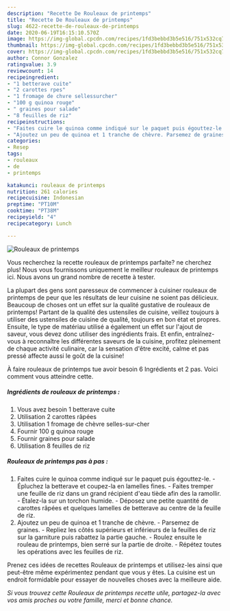 ```yaml
---
description: "Recette De Rouleaux de printemps"
title: "Recette De Rouleaux de printemps"
slug: 4622-recette-de-rouleaux-de-printemps
date: 2020-06-19T16:15:10.570Z
image: https://img-global.cpcdn.com/recipes/1fd3bebbd3b5e516/751x532cq70/rouleaux-de-printemps-photo-principale-de-la-recette.jpg
thumbnail: https://img-global.cpcdn.com/recipes/1fd3bebbd3b5e516/751x532cq70/rouleaux-de-printemps-photo-principale-de-la-recette.jpg
cover: https://img-global.cpcdn.com/recipes/1fd3bebbd3b5e516/751x532cq70/rouleaux-de-printemps-photo-principale-de-la-recette.jpg
author: Connor Gonzalez
ratingvalue: 3.9
reviewcount: 14
recipeingredient:
- "1 betterave cuite"
- "2 carottes rpes"
- "1 fromage de chvre sellessurcher"
- "100 g quinoa rouge"
- " graines pour salade"
- "8 feuilles de riz"
recipeinstructions:
- "Faites cuire le quinoa comme indiqué sur le paquet puis égouttez-le. Épluchez la betterave et coupez-la en lamelles fines. Faites tremper une feuille de riz dans un grand récipient d&#39;eau tiède afin des la ramollir. Étalez-la sur un torchon humide. Déposez une petite quantité de carottes râpées et quelques lamelles de betterave au centre de la feuille de riz."
- "Ajoutez un peu de quinoa et 1 tranche de chèvre. Parsemez de graines. Repliez les côtés supérieurs et inférieurs de la feuilles de riz sur la garniture puis rabattez la partie gauche. Roulez ensuite le rouleau de printemps, bien serré sur la partie de droite. Répétez toutes les opérations avec les feuilles de riz."
categories:
- Resep
tags:
- rouleaux
- de
- printemps

katakunci: rouleaux de printemps 
nutrition: 261 calories
recipecuisine: Indonesian
preptime: "PT10M"
cooktime: "PT38M"
recipeyield: "4"
recipecategory: Lunch

---
```



![Rouleaux de printemps](https://img-global.cpcdn.com/recipes/1fd3bebbd3b5e516/751x532cq70/rouleaux-de-printemps-photo-principale-de-la-recette.jpg)

Vous recherchez la recette rouleaux de printemps parfaite? ne cherchez plus! Nous vous fournissons uniquement le meilleur rouleaux de printemps ici. Nous avons un grand nombre de recette à tester.

La plupart des gens sont paresseux de commencer à cuisiner rouleaux de printemps de peur que les résultats de leur cuisine ne soient pas délicieux. Beaucoup de choses ont un effet sur la qualité gustative de rouleaux de printemps! Partant de la qualité des ustensiles de cuisine, veillez toujours à utiliser des ustensiles de cuisine de qualité, toujours en bon état et propres. Ensuite, le type de matériau utilisé a également un effet sur l'ajout de saveur, vous devez donc utiliser des ingrédients frais. Et enfin, entraînez-vous à reconnaître les différentes saveurs de la cuisine, profitez pleinement de chaque activité culinaire, car la sensation d'être excité, calme et pas pressé affecte aussi le goût de la cuisine!

<!--inarticleads1-->

À faire rouleaux de printemps tue avoir besoin 6 Ingrédients et 2 pas. Voici comment vous atteindre cette.

##### Ingrédients de rouleaux de printemps :

1. Vous avez besoin 1 betterave cuite
1. Utilisation 2 carottes râpées
1. Utilisation 1 fromage de chèvre selles-sur-cher
1. Fournir 100 g quinoa rouge
1. Fournir  graines pour salade
1. Utilisation 8 feuilles de riz




<!--inarticleads2-->

##### Rouleaux de printemps pas à pas :

1. Faites cuire le quinoa comme indiqué sur le paquet puis égouttez-le. - Épluchez la betterave et coupez-la en lamelles fines. - Faites tremper une feuille de riz dans un grand récipient d&#39;eau tiède afin des la ramollir. - Étalez-la sur un torchon humide. - Déposez une petite quantité de carottes râpées et quelques lamelles de betterave au centre de la feuille de riz.
1. Ajoutez un peu de quinoa et 1 tranche de chèvre. - Parsemez de graines. - Repliez les côtés supérieurs et inférieurs de la feuilles de riz sur la garniture puis rabattez la partie gauche. - Roulez ensuite le rouleau de printemps, bien serré sur la partie de droite. - Répétez toutes les opérations avec les feuilles de riz.




<!--inarticleads1-->

<p>
Prenez ces idées de recettes Rouleaux de printemps et utilisez-les ainsi que peut-être même expérimentez pendant que vous y êtes. La cuisine est un endroit formidable pour essayer de nouvelles choses avec la meilleure aide.
</p>

<p>
<i>Si vous trouvez cette Rouleaux de printemps recette utile, partagez-la avec vos amis proches ou votre famille, merci et bonne chance.</i>
</p>
